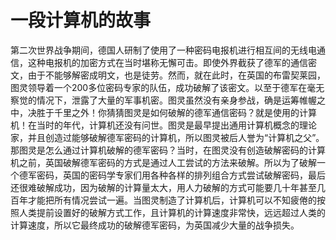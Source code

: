 
# 一段计算机的故事

第二次世界战争期间，德国人研制了使用了一种密码电报机进行相互间的无线电通信，这种电报机的加密方式在当时堪称无懈可击。即使外界截获了德军的通信密文，由于不能够解密成明文，也是徒劳。然而，就在此时，在英国的布雷契莱园，图灵领导着一个200多位密码专家的队伍，成功破解了该密文。以至于德军在毫无察觉的情况下，泄露了大量的军事机密。图灵虽然没有亲身参战，确是运筹帷幄之中，决胜于千里之外！你猜猜图灵是如何破解的德军通信密码？就是使用的计算机！在当时的年代，计算机还没有问世。图灵是最早提出通用计算机概念的理论家，并且创造过能够破解德军密码的计算机，所以图灵被后人誉为“计算机之父”。那图灵是怎么通过计算机破解的德军密码？当时，在图灵没有创造破解密码的计算机之前，英国破解德军密码的方式是通过人工尝试的方法来破解。所以为了破解一个德军密码，英国的密码学专家们用各种各样的排列组合方式尝试破解密码，最后还很难破解成功，因为破解的计算量太大，用人力破解的方式可能要几十年甚至几百年才能把所有情况尝试一遍。当图灵制造了计算机后，计算机可以不知疲倦的按照人类提前设置好的破解方式工作，且计算机的计算速度非常快，远远超过人类的计算速度，所以它最终成功的破解德军密码，为英国减少大量的战争损失。
